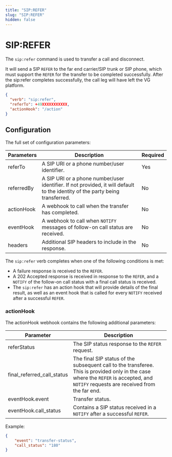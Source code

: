 ```yaml
---
title: "SIP:REFER"
slug: "SIP:REFER"
hidden: false
---
```


# SIP:REFER

The `sip:refer` command is used to transfer a call and disconnect.

It will send a SIP `REFER` to the far end carrier/SIP trunk or SIP phone, which must support the `REFER` for the transfer to be completed successfully. After the sip:refer completes successfully, the call leg will have left the VG platform.

```json
{
  "verb": "sip:refer",
  "referTo": +49XXXXXXXXXXX,
  "actionHook": "/action"
}
```

## Configuration

The full set of configuration parameters:

| Parameters | Description                                                                                                                   | Required |
|------------|-------------------------------------------------------------------------------------------------------------------------------|----------|
| referTo    | A SIP URI or a phone number/user identifier.                                                                                  | Yes      |
| referredBy | A SIP URI or a phone number/user identifier. If not provided, it will default to the identity of the party being transferred. | No       |
| actionHook | A webhook to call when the transfer has completed.                                                                            | No       |
| eventHook  | A webhook to call when `NOTIFY` messages of follow-on call status are received.                                               | No       |
| headers    | Additional SIP headers to include in the response.                                                                            | No       |

The `sip:refer` verb completes when one of the following conditions is met:

- A failure response is received to the `REFER`.
- A 202 Accepted response is received in response to the `REFER`, and a `NOTIFY` of the follow-on call status with a final call status is received.
- The `sip:refer` has an action hook that will provide details of the final result, as well as an event hook that is called for every `NOTIFY` received after a successful `REFER`.

### actionHook

The actionHook webhook contains the following additional parameters:

| Parameter                  | Description                                                                                                                                                                          |
|----------------------------|--------------------------------------------------------------------------------------------------------------------------------------------------------------------------------------|
| referStatus                | The SIP status response to the `REFER` request.                                                                                                                                      |
| final_referred_call_status | The final SIP status of the subsequent call to the transferee. This is provided only in the case where the `REFER` is accepted, and `NOTIFY` requests are received from the far end. |
| eventHook.event            | Transfer status.                                                                                                                                                                     |
| eventHook.call_status      | Contains a SIP status received in a `NOTIFY` after a successful `REFER`.                                                                                                             |

Example:

```json
{
	"event": "transfer-status",
	"call_status": "180"
}
```